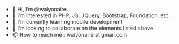 - 👋 Hi, I’m @walyonaire
- 👀 I’m interested in PHP, JS, JQuery, Bootstrap, Foundation, etc...
- 🌱 I’m currently learning mobile development
- 💞️ I’m looking to collaborate on the elements listed above
- 📫 How to reach me : walyonaire at gmail.com

<!---
walyonaire/walyonaire is a ✨ special ✨ repository because its `README.md` (this file) appears on your GitHub profile.
You can click the Preview link to take a look at your changes.
--->
